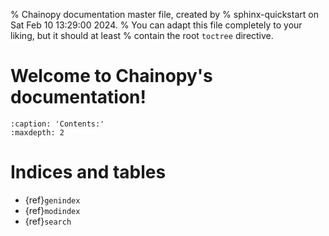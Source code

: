 % Chainopy documentation master file, created by
% sphinx-quickstart on Sat Feb 10 13:29:00 2024.
% You can adapt this file completely to your liking, but it should at least
% contain the root `toctree` directive.

# Welcome to Chainopy's documentation!

```{toctree}
:caption: 'Contents:'
:maxdepth: 2
```

# Indices and tables

- {ref}`genindex`
- {ref}`modindex`
- {ref}`search`


```{include} ../../README.md
```

```{include} chainopy.rst
```

```{include} modules.rst
```